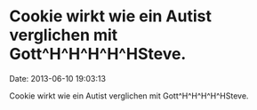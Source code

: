 Cookie wirkt wie ein Autist verglichen mit Gott\^H\^H\^H\^H\^HSteve.
====================================================================

Date: 2013-06-10 19:03:13

Cookie wirkt wie ein Autist verglichen mit Gott\^H\^H\^H\^H\^HSteve.
